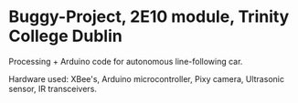 # Buggy-Project, 2E10 module, Trinity College Dublin
Processing + Arduino code for autonomous line-following car.

Hardware used: XBee's, Arduino microcontroller, Pixy camera, Ultrasonic sensor, IR transceivers.
